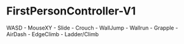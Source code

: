 # FirstPersonController-V1
WASD - MouseXY - Slide - Crouch - WallJump - Wallrun - Grapple - AirDash - EdgeClimb - Ladder/Climb
